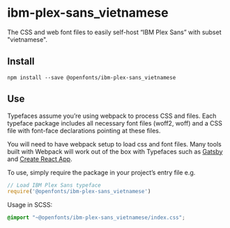
# ibm-plex-sans_vietnamese

The CSS and web font files to easily self-host “IBM Plex Sans” with subset "vietnamese".

## Install

`npm install --save @openfonts/ibm-plex-sans_vietnamese`

## Use

Typefaces assume you’re using webpack to process CSS and files. Each typeface
package includes all necessary font files (woff2, woff) and a CSS file with
font-face declarations pointing at these files.

You will need to have webpack setup to load css and font files. Many tools built
with Webpack will work out of the box with Typefaces such as [Gatsby](https://github.com/gatsbyjs/gatsby)
and [Create React App](https://github.com/facebookincubator/create-react-app).

To use, simply require the package in your project’s entry file e.g.

```javascript
// Load IBM Plex Sans typeface
require('@openfonts/ibm-plex-sans_vietnamese')
```

Usage in SCSS:
```scss
@import "~@openfonts/ibm-plex-sans_vietnamese/index.css";
```
